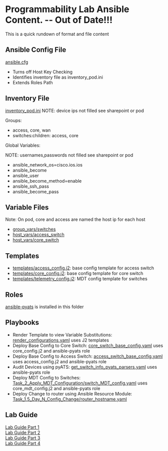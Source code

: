 # Programmability Lab Ansible Content. -- Out of Date!!!

This is a quick rundown of format and file content

## Ansible Config File
[ansible.cfg](ansible.cfg)
  * Turns off Host Key Checking
  * Identifies inventory file as inventory_pod.ini
  * Extends Roles Path
 
 ## Inventory File
[inventory_pod.ini](inventory_pod.ini)
NOTE:  device ips not filled see sharepoint or pod

Groups:  
  * access, core, wan
  * switches:children:  access, core
 
Global Variables:

NOTE:  usernames,passwords not filled see sharepoint or pod
  * ansible_network_os=cisco.ios.ios
  * ansible_become
  * ansible_user
  * ansible_become_method=enable
  * ansible_ssh_pass
  * ansible_become_pass

## Variable Files

Note: On pod, core and access are named the host ip for each host

  * [group_vars/switches](group_vars/switches)
  * [host_vars/access_switch](host_vars/10.1.#.15)
  * [host_vars/core_switch](host_vars/10.1.#.14)
  
## Templates

  * [templates/access_config.j2](templates/access_config.j2): base config template for access switch
  * [templates/core_config.j2](templates/core_config.j2): base config template for core switch
  * [templates/telemetry_config.j2](templates/telemetry_config.j2): MDT config template for switches

## Roles
[ansible-pyats](https://github.com/CiscoDevNet/ansible-pyats) is installed in this folder

## Playbooks
* Render Template to view Variable Substitutions: [render_configurations.yaml](Task_0_Fact_Finding/render_configurations.yaml) uses J2 templates
* Deploy Base Config to Core Switch:  [core_switch_base_config.yaml](Task_1_Apply_Base_Configuration/core_switch_base_config.yaml) uses core_config.j2 and ansible-pyats role
* Deploy Base Config to Access Switch:  [access_switch_base_config.yaml](Task_1_Apply_Base_Configuration/access_switch_base_config.yaml) uses access_config.j2 and ansible-pyats role
* Audit Devices using pyATS: [get_switch_info_pyats_parsers.yaml](Task_0_Fact_Finding/get_switch_info_pyats_parsers.yaml) uses ansible-pyats role
* Deploy MDT Config to Switches:  [Task_2_Apply_MDT_Configuration/switch_MDT_config.yaml](core_switch_MDT_config_placeholder.yaml) uses core_mdt_config.j2 and ansible-pyats role
* Deploy Change to router using Ansible Resource Module: [Task_1.5_Day_N_Config_Change/router_hostname.yaml](Task_1.5_Day_N_Config_Change/router_hostname.yaml)

## Lab Guide

[Lab Guide Part 1](LabGuide.md)  
[Lab Guide Part 2](LabGuide_Part2.md)  
[Lab Guide Part 3](LabGuide_Part3.md)  
[Lab Guide Part 4](LabGuide_Part4.md)  

